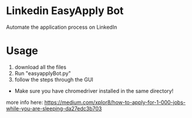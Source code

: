 # Linkedin EasyApply Bot
Automate the application process on LinkedIn

# Usage
1. download all the files
2. Run "easyapplyBot.py"
3. follow the steps through the GUI

* Make sure you have chromedriver installed in the same directory!

more info here: https://medium.com/xplor8/how-to-apply-for-1-000-jobs-while-you-are-sleeping-da27edc3b703
